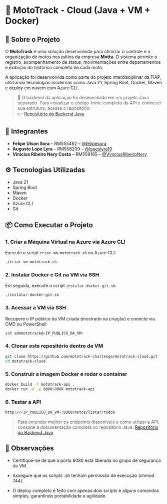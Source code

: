 # 🛵 MotoTrack - Cloud (Java + VM + Docker)

## 📌 Sobre o Projeto

O **MotoTrack** é uma solução desenvolvida para otimizar o controle e a organização de motos nos pátios da empresa **Mottu**. O sistema permite o registro, acompanhamento de status, movimentações entre departamentos e exibição do histórico completo de cada moto.

A aplicação foi desenvolvida como parte do projeto interdisciplinar da FIAP, utilizando tecnologias modernas como Java 21, Spring Boot, Docker, Maven e deploy em nuvem com Azure CLI.

> 🔧 O backend da aplicação foi desenvolvido em um projeto Java separado. Para visualizar o código-fonte completo da API e conhecer sua estrutura, acesse o repositório:  
> 👉 [Repositório do Backend Java](https://github.com/mototrack-challenge/mototrack-backend-java)

## 👥 Integrantes

- **Felipe Ulson Sora** – RM555462 – [@felipesora](https://github.com/felipesora)
- **Augusto Lope Lyra** – RM558209 – [@lopeslyra10](https://github.com/lopeslyra10)
- **Vinicius Ribeiro Nery Costa** – RM559165 – [@ViniciusRibeiroNery](https://github.com/ViniciusRibeiroNery)


## ⚙️ Tecnologias Utilizadas

- Java 21
- Spring Boot
- Maven
- Docker
- Azure CLI
- Git

## 📦 Como Executar o Projeto

### 1. Criar a Máquina Virtual na Azure via Azure CLI

Execute o script `criar-vm-mototrack.sh` no Azure CLI:

```bash
./criar-vm-mototrack.sh
```

### 2. Instalar Docker e Git na VM via SSH

Em seguida, execute o script `instalar-docker-git.sh`:

```bash
./instalar-docker-git.sh
```

### 3. Acessar a VM via SSH

Recupere o IP público da VM criada (mostrado na criação) e conecte via CMD ou PowerShell:

```bash
ssh admmototrack@<IP_PUBLICO_DA_VM>
```

### 4. Clonar este repositório dentro da VM

```bash
git clone https://github.com/mototrack-challenge/mototrack-cloud.git
cd mototrack-cloud
```

### 5. Construir a imagem Docker e rodar o container

```bash
docker build -t mototrack-api .
docker run -d -p 8080:8080 mototrack-api
```

### 6. Testar a API

```bash
http://<IP_PUBLICO_DA_VM>:8080/motos/listar/todos
```
> Para entender melhor os endpoints disponíveis e como utilizar a API, consulte a documentação completa no repositório Java: [Repositório do Backend Java](https://github.com/mototrack-challenge/mototrack-backend-java)

## 📌 Observações

- Certifique-se de que a porta 8080 está liberada no grupo de segurança da VM.

- Assegure que os scripts .sh tenham permissão de execução (chmod 744).

- O deploy completo é feito com apenas dois scripts e alguns comandos simples, garantindo portabilidade e agilidade.